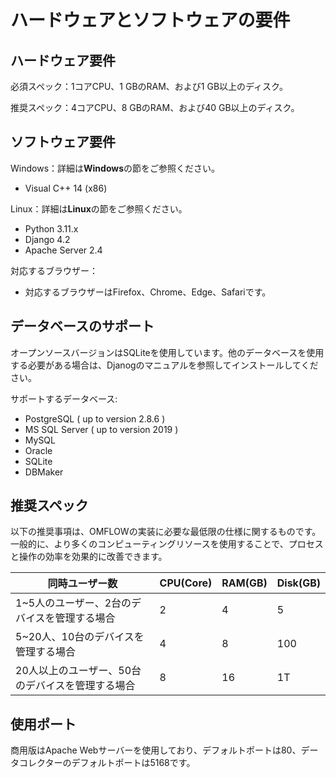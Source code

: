 # ハードウェアとソフトウェアの要件

## ハードウェア要件

必須スペック：1コアCPU、1 GBのRAM、および1 GB以上のディスク。

推奨スペック：4コアCPU、8 GBのRAM、および40 GB以上のディスク。

## ソフトウェア要件

Windows：詳細は**Windows**の節をご参照ください。

* Visual C++ 14 (x86)

Linux：詳細は**Linux**の節をご参照ください。

* Python 3.11.x
* Django 4.2
* Apache Server 2.4

対応するブラウザー：

* 対応するブラウザーはFirefox、Chrome、Edge、Safariです。

## データベースのサポート

オープンソースバージョンはSQLiteを使用しています。他のデータベースを使用する必要がある場合は、Djanogのマニュアルを参照してインストールしてください。

サポートするデータベース:

* PostgreSQL ( up to version 2.8.6 )
* MS SQL Server ( up to version 2019 )
* MySQL
* Oracle
* SQLite
* DBMaker

## 推奨スペック

以下の推奨事項は、OMFLOWの実装に必要な最低限の仕様に関するものです。一般的に、より多くのコンピューティングリソースを使用することで、プロセスと操作の効率を効果的に改善できます。

| 同時ユーザー数         | CPU(Core) | RAM(GB) | Disk(GB) |
| ---------------------- | --------- | ------- | -------- |
| 1\~5人のユーザー、2台のデバイスを管理する場合     | 2         | 4       | 5        |
| 5\~20人、10台のデバイスを管理する場合   | 4         | 8       | 100      |
| 20人以上のユーザー、50台のデバイスを管理する場合  | 8         | 16      | 1T       |

## 使用ポート

商用版はApache Webサーバーを使用しており、デフォルトポートは80、データコレクターのデフォルトポートは5168です。

